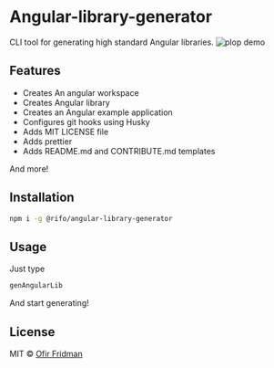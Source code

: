 # Angular-library-generator

CLI tool for generating high standard Angular libraries.
![plop demo](https://imgur.com/yyINrdQ)

## Features 
- Creates An angular workspace 
- Creates Angular library
- Creates an Angular example application
- Configures git hooks using Husky
- Adds MIT LICENSE file
- Adds prettier
- Adds README.md and CONTRIBUTE.md templates

And more!

 
## Installation
```sh
npm i -g @rifo/angular-library-generator 
```

## Usage
Just type 
```sh
genAngularLib 
```
And start generating!

## License

MIT &copy; [Ofir Fridman](https://github.com/ofirrifo)
